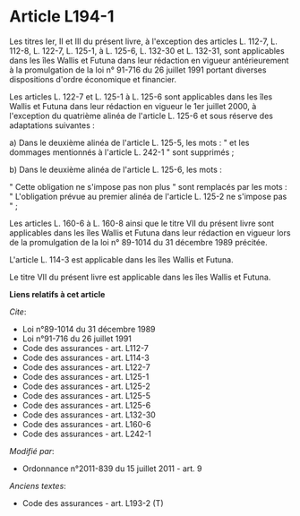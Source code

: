 # Article L194-1

Les titres Ier, II et III du présent livre, à l'exception des articles L. 112-7, L. 112-8, L. 122-7, L. 125-1, à L. 125-6, L.
132-30 et L. 132-31, sont applicables dans les îles Wallis et Futuna dans leur rédaction en vigueur antérieurement à la
promulgation de la loi n° 91-716 du 26 juillet 1991 portant diverses dispositions d'ordre économique et financier. 

Les articles L. 122-7 et L. 125-1 à L. 125-6 sont applicables dans les îles Wallis et Futuna dans leur rédaction en vigueur
le 1er juillet 2000, à l'exception du quatrième alinéa de l'article L. 125-6 et sous réserve des adaptations suivantes : 

a) Dans le deuxième alinéa de l'article L. 125-5, les mots : " et les dommages mentionnés à l'article L. 242-1 " sont
supprimés ; 

b) Dans le deuxième alinéa de l'article L. 125-6, les mots : 

" Cette obligation ne s'impose pas non plus " sont remplacés par les mots : " L'obligation prévue au premier alinéa de
l'article L. 125-2 ne s'impose pas " ; 

Les articles L. 160-6 à L. 160-8 ainsi que le titre VII du présent livre sont applicables dans les îles Wallis et Futuna dans
leur rédaction en vigueur lors de la promulgation de la loi n° 89-1014 du 31 décembre 1989 précitée.

L'article L. 114-3 est applicable dans les îles Wallis et Futuna.

Le titre VII du présent livre est applicable dans les îles Wallis et Futuna.

**Liens relatifs à cet article**

_Cite_:

  - Loi n°89-1014 du 31 décembre 1989
  - Loi n°91-716 du 26 juillet 1991
  - Code des assurances - art. L112-7
  - Code des assurances - art. L114-3
  - Code des assurances - art. L122-7
  - Code des assurances - art. L125-1
  - Code des assurances - art. L125-2
  - Code des assurances - art. L125-5
  - Code des assurances - art. L125-6
  - Code des assurances - art. L132-30
  - Code des assurances - art. L160-6
  - Code des assurances - art. L242-1

_Modifié par_:

  - Ordonnance n°2011-839 du 15 juillet 2011 - art. 9

_Anciens textes_:

  - Code des assurances - art. L193-2 (T)
